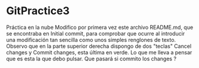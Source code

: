 # GitPractice3
Práctica en la nube
Modifico por primera vez este archivo README.md, que se encontraba en Initial commit, para comprobar que ocurre al
introducir una modificación tan sencilla como unos simples renglones de texto. Observo que en la parte superior derecha
dispongo de dos "teclas" Cancel changes y Commit changes, esta última en verde. Lo que me lleva a pensar que es 
esta la que debo pulsar. Que pasará si commito los changes ?
